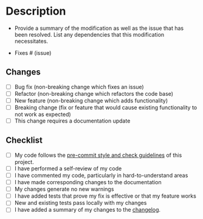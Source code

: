 # Description

- Provide a summary of the modification as well as the issue that has been resolved. List any dependencies that this modification necessitates.

- Fixes # (issue)

## Changes

- [ ] Bug fix (non-breaking change which fixes an issue)
- [ ] Refactor (non-breaking change which refactors the code base)
- [ ] New feature (non-breaking change which adds functionality)
- [ ] Breaking change (fix or feature that would cause existing functionality to not work as expected)
- [ ] This change requires a documentation update

## Checklist

- [ ] My code follows the [pre-commit style and check guidelines](https://github.com/openvinotoolkit/anomalib/blob/main/CONTRIBUTING.md) of this project.
- [ ] I have performed a self-review of my code
- [ ] I have commented my code, particularly in hard-to-understand areas
- [ ] I have made corresponding changes to the documentation
- [ ] My changes generate no new warnings
- [ ] I have added tests that prove my fix is effective or that my feature works
- [ ] New and existing tests pass locally with my changes
- [ ] I have added a summary of my changes to the [changelog](https://github.com/openvinotoolkit/anomalib/blob/main/CHANGELOG.md).
